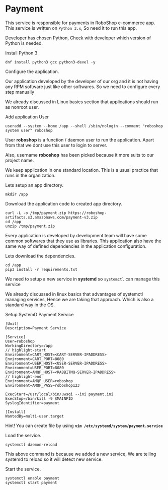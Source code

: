 # Payment 

This service is responsible for payments in RoboShop e-commerce app.
This service is written on `Python 3.x`, So need it to run this app.

Developer has chosen Python, Check with developer which version of Python is needed.

Install Python 3

```shell 
dnf install python3 gcc python3-devel -y
```

Configure the application.

Our application developed by the developer of our org and it is not having any RPM software just like other softwares. So we need to configure every step manually

We already discussed in Linux basics section that applications should run as nonroot user.

Add application User

```shell 
useradd --system --home /app --shell /sbin/nologin --comment "roboshop system user" roboshop
```

User **roboshop** is a function / daemon user to run the application. Apart from that we dont use this user to login to server.

Also, username **roboshop** has been picked because it more suits to our project name.

We keep application in one standard location. This is a usual practice that runs in the organization.

Lets setup an app directory.

```shell
mkdir /app 
```

Download the application code to created app directory.

```shell
curl -L -o /tmp/payment.zip https://roboshop-artifacts.s3.amazonaws.com/payment-v3.zip 
cd /app 
unzip /tmp/payment.zip
```

Every application is developed by development team will have some common softwares that they use as libraries. This application also have the same way of defined dependencies in the application configuration.

Lets download the dependencies.

```shell 
cd /app 
pip3 install -r requirements.txt
```

We need to setup a new service in **systemd** so `systemctl` can manage this service

We already discussed in linux basics that advantages of systemctl managing services, Hence we are taking that approach. Which is also a standard way in the OS.

Setup SystemD Payment Service

```unit file (systemd) title=/etc/systemd/system/payment.service
[Unit]
Description=Payment Service

[Service]
User=roboshop
WorkingDirectory=/app
// highlight-start
Environment=CART_HOST=<CART-SERVER-IPADDRESS>
Environment=CART_PORT=8080
Environment=USER_HOST=<USER-SERVER-IPADDRESS>
Environment=USER_PORT=8080
Environment=AMQP_HOST=<RABBITMQ-SERVER-IPADDRESS>
// highlight-end
Environment=AMQP_USER=roboshop
Environment=AMQP_PASS=roboshop123

ExecStart=/usr/local/bin/uwsgi --ini payment.ini
ExecStop=/bin/kill -9 $MAINPID
SyslogIdentifier=payment

[Install]
WantedBy=multi-user.target
```

Hint! You can create file by using **`vim /etc/systemd/system/payment.service`**

Load the service.

```shell 
systemctl daemon-reload
```

This above command is because we added a new service, We are telling systemd to reload so it will detect new service.

Start the service.

```shell 
systemctl enable payment 
systemctl start payment
```
